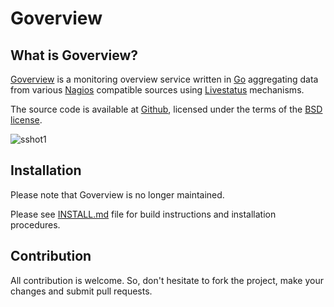 Goverview
=========

What is Goverview?
------------------

[Goverview][0] is a monitoring overview service written in [Go][1] aggregating data from various [Nagios][2] compatible sources using [Livestatus][3] mechanisms.

The source code is available at [Github][0], licensed under the terms of the [BSD license][4].

![sshot1](https://cloud.githubusercontent.com/assets/598433/10692330/1c4d225a-7991-11e5-8ddd-a0f900dcb451.png)

Installation
------------

Please note that Goverview is no longer maintained.

Please see [INSTALL.md](INSTALL.md) file for build instructions and installation procedures.

Contribution
------------

All contribution is welcome. So, don't hesitate to fork the project, make your changes and submit pull requests.


[0]: https://github.com/vbatoufflet/goverview
[1]: https://golang.org/
[2]: https://www.nagios.org/
[3]: http://mathias-kettner.de/checkmk_livestatus.html
[4]: http://opensource.org/licenses/BSD-3-Clause
